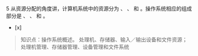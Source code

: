 5
从资源分配的角度讲，计算机系统中的资源分为 、 、 和 。操作系统相应的组成部分是 、 、 和 。
- [x]  

> 知识点：操作系统概述。
> 处理机、存储器、输入／输出设备和文件资源；处理机管理、存储器管理、设备管理和文件系统
